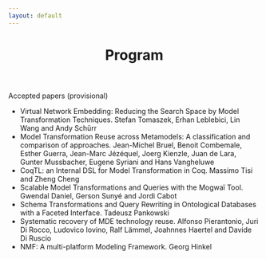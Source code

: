 ```yaml
---
layout: default
---
```


<header class="entry-header">		
   <h1 class="entry-title">Program</h1>
</header><!-- .entry-header -->

<div class="entry-content">

Accepted papers (provisional)

<ul>
  <li>
Virtual Network Embedding: Reducing the Search Space by Model Transformation Techniques. Stefan Tomaszek, Erhan Leblebici, Lin Wang and Andy Schürr
</li>
<li>
Model Transformation Reuse across Metamodels: A classification and comparison of approaches.
Jean-Michel Bruel, Benoit Combemale, Esther Guerra, Jean-Marc Jézéquel, Joerg Kienzle, Juan de Lara, Gunter Mussbacher, Eugene Syriani and Hans Vangheluwe
</li>
<li>
CoqTL: an Internal DSL for Model Transformation in Coq.
Massimo Tisi and Zheng Cheng
</li>
<li>
Scalable Model Transformations and Queries with the Mogwaï Tool.
Gwendal Daniel, Gerson Sunyé and Jordi Cabot
</li>
<li>
Schema Transformations and Query Rewriting in Ontological Databases with a Faceted Interface.
Tadeusz Pankowski
</li>
<!-- conditional acceptance
<li>
Technical debt in Model Transformation specifications.
Kevin Lano, Shekoufeh Kolahdouz Rahimi and Mohammadreza Sharbaf
</li>
-->
<li>
Systematic recovery of MDE technology reuse.
Alfonso Pierantonio, Juri Di Rocco, Ludovico Iovino, Ralf Lämmel, Joahnnes Haertel and Davide Di Ruscio
</li>
<li>
NMF: A multi-platform Modeling Framework.
Georg Hinkel
</li>
<!-- conditional acceptance
<li>
A Formal Framework for Prototyping Executable Semantics for ATL.
Artur Boronat
</li>
-->
    
<ul>

<!--
</div>
-->
